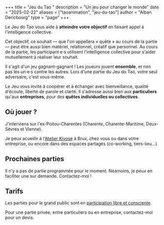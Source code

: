 +++
title = "Jeu du Tao "
description = "Un jeu pour changer le monde"
date = "2025-02-22"
aliases = ["taoanimation", "jeu-du-tao"]
author = "Alban Dericbourg"
type = "page"
+++

Le Jeu do Tao vous aide à **atteindre votre objectif** en faisant appel à l'intelligence collective.

Cet objectif, ce souhait — que l'on appellera « quête » au cours de la partie — peut être aussi bien matériel, relationnel, créatif que personnel. Au cours de la partie, les participant·e·s utilisent l'intelligence collective pour s'aider mutuellement à réaliser leur souhait.

Il s'agit d'un jeu gagnant-gagnant ! Les joueurs jouent **ensemble**, et non pas les un·e·s contre les autres. Lors d'une partie du Jeu do Tao, votre seul adversaire, c'est vous-même.

Le Jeu vous invite à coopérer et à échanger avec bienveillance, qualité d'écoute, liberté de parole et clarté. Il s'adresse aussi bien aux **particuliers** qu'aux **entreprises**, pour des **quêtes individuelles ou collectives**.

## Où jouer ?

J'interviens sur l'ex-Poitou-Charentes (Charente, Charente-Maritime, Deux-Sèvres et Vienne).

Je peux acueillir à l'[Atelier Kiyose](https://www.latelierkiyose.fr/) à Brux, chez vous ou dans votre entreprise, ou encore dans des espaces partagés (co-working, tiers-lieu...)

## Prochaines parties

Il n'y a pas de partie programmée pour le moment. Néamoins, je peux en faciliter une sur demande. Contactez-moi !

## Tarifs

Les parties pour le grand public sont en [participation libre et consciente](https://www.participation-consciente.info/).

Pour une partie privée, entre particuliers ou en entreprise, contactez-moi pour un devis.
